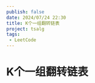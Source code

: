 ```yaml
---
publish: false
date: 2024/07/24 22:30
title: K个一组翻转链表
project: tsalg
tags:
 - LeetCode
---
```


# K个一组翻转链表
